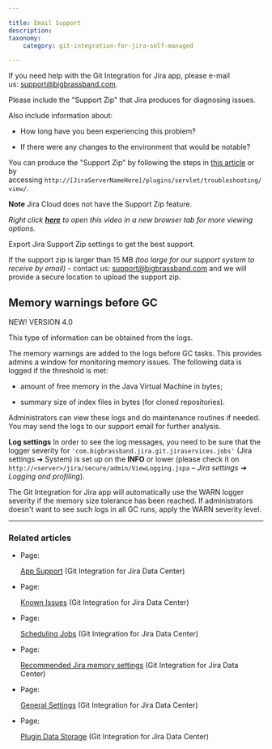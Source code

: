 ```yaml
---

title: Email Support
description:
taxonomy:
    category: git-integration-for-jira-self-managed

---
```

If you need help with the Git Integration for Jira app, please e-mail us: [support@bigbrassband.com](mailto:support@bigbrassband.com).

Please include the "Support Zip" that Jira produces for diagnosing issues.

Also include information about:

*   How long have you been experiencing this problem?

*   If there were any changes to the environment that would be notable?


You can produce the "Support Zip" by following the steps in [this article](/wiki/spaces/GIJDC/pages/2039447557) or by accessing `http://[JiraServerNameHere]/plugins/servlet/troubleshooting/view/`.

**Note**
Jira Cloud does not have the Support Zip feature.

_Right click_ [_**here**_](https://bigbrassband.wistia.com/medias/thbjckk3kv) _to open this video in a new browser tab for more viewing options._

Export Jira Support Zip settings to get the best support.

If the support zip is larger than 15 MB _(too large for our support system to receive by email) -_ contact us: [support@bigbrassband.com](mailto:support@bigbrassband.com) and we will provide a secure location to upload the support zip.

## Memory warnings before GC

NEW! VERSION 4.0

This type of information can be obtained from the logs.

The memory warnings are added to the logs before GC tasks. This provides admins a window for monitoring memory issues. The following data is logged if the threshold is met:

*   amount of free memory in the Java Virtual Machine in bytes;

*   summary size of index files in bytes (for cloned repositories).


Administrators can view these logs and do maintenance routines if needed. You may send the logs to our support email for further analysis.

**Log settings**
In order to see the log messages, you need to be sure that the logger severity for `'com.bigbrassband.jira.git.jiraservices.jobs'` (Jira settings ➜ System) is set up on the **INFO** or lower (please check it on `http://<server>/jira/secure/admin/ViewLogging.jspa` – _Jira settings ➜ Logging and profiling_).

The Git Integration for Jira app will automatically use the WARN logger severity if the memory size tolerance has been reached. If administrators doesn't want to see such logs in all GC runs, apply the WARN severity level.

* * *

### Related articles

*   Page:

    [App Support](/git-integration-for-jira-self-managed/App-Support) (Git Integration for Jira Data Center)

*   Page:

    [Known Issues](/git-integration-for-jira-self-managed/Known-Issues) (Git Integration for Jira Data Center)

*   Page:

    [Scheduling Jobs](/git-integration-for-jira-self-managed/Scheduling-Jobs) (Git Integration for Jira Data Center)

*   Page:

    [Recommended Jira memory settings](/wiki/spaces/GIJDC/pages/873332818/Recommended+Jira+memory+settings) (Git Integration for Jira Data Center)

*   Page:

    [General Settings](/git-integration-for-jira-self-managed/General-Settings) (Git Integration for Jira Data Center)

*   Page:

    [Plugin Data Storage](/wiki/spaces/GIJDC/pages/1598193683/Plugin+Data+Storage) (Git Integration for Jira Data Center)